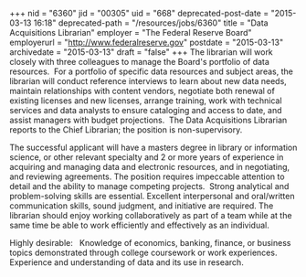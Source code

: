 +++
nid = "6360"
jid = "00305"
uid = "668"
deprecated-post-date = "2015-03-13 16:18"
deprecated-path = "/resources/jobs/6360"
title = "Data Acquisitions Librarian"
employer = "The Federal Reserve Board"
employerurl = "http://www.federalreserve.gov"
postdate = "2015-03-13"
archivedate = "2015-03-13"
draft = "false"
+++
The librarian will work closely with three colleagues to manage the
Board's portfolio of data resources.  For a portfolio of specific data
resources and subject areas, the librarian will conduct reference
interviews to learn about new data needs, maintain relationships with
content vendors, negotiate both renewal of existing licenses and new
licenses, arrange training, work with technical services and data
analysts to ensure cataloging and access to date, and assist managers
with budget projections.  The Data Acquisitions Librarian reports to the
Chief Librarian; the position is non-supervisory.
  
The successful applicant will have a masters degree in library or
information science, or other relevant specialty and 2 or more years of
experience in acquiring and managing data and electronic resources, and
in negotiating, and reviewing agreements. The position requires
impeccable attention to detail and the ability to manage competing
projects.  Strong analytical and problem-solving skills are essential.
Excellent interpersonal and oral/written communication skills, sound
judgment, and initiative are required. The librarian should enjoy
working collaboratively as part of a team while at the same time be able
to work efficiently and effectively as an individual.

Highly desirable:  
Knowledge of economics, banking, finance, or business topics
demonstrated through college coursework or work experiences.  
Experience and understanding of data and its use in research.
